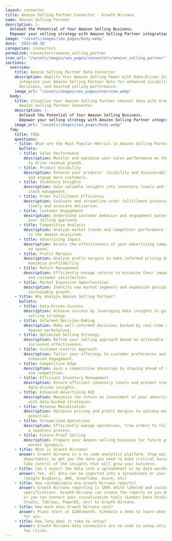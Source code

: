 ```yaml
---
layout: connector
title: Amazon Selling Partner Connector - Growth Nirvana
name: Amazon Selling Partner
description: |-
  Unleash the Potential of Your Amazon Selling Business.
  Empower your selling strategy with Amazon Selling Partner integration, providing real-time data insights and actionable information.
image: "/assets/images/seo_pages/body.webp"
date: '2023-08-18'
categories: connectors
permalink: connectors/amazon_selling_partner
icon_url: "/assets/images/seo_pages/connectors/amazon_selling_partner"
sections:
  overview:
    title: Amazon Selling Partner Data Connector
    description: Amplify Your Amazon Selling Power with Data-Driven Insights. Seamlessly
      integrate your Amazon Selling Partner data for enhanced visibility, strategic
      decisions, and boosted selling performance.
    image_url: "/assets/images/seo_pages/overview.webp"
  body:
    title: Visualize Your Amazon Selling Partner channel data with Growth Nirvana's
      Amazon Selling Partner Connector
    description: |-
      Unleash the Potential of Your Amazon Selling Business.
      Empower your selling strategy with Amazon Selling Partner integration, providing real-time data insights and actionable information.
    image_url: "/assets/images/seo_pages/body.webp"
  faq:
    title: FAQs
    questions:
    - title: What are the Most Popular Metrics in Amazon Selling Partner to Analyze?
      bullets:
      - title: Sales Performance
        description: Monitor and optimize your sales performance on the Amazon marketplace
          to drive revenue growth.
      - title: Product Visibility
        description: Enhance your products' visibility and discoverability to attract
          and engage more customers.
      - title: Inventory Insights
        description: Gain valuable insights into inventory levels and trends for effective
          stock management.
      - title: Order Fulfillment Efficiency
        description: Evaluate and streamline order fulfillment processes to ensure
          timely and accurate deliveries.
      - title: Customer Engagement
        description: Understand customer behavior and engagement patterns to tailor
          your selling approach.
      - title: Competitive Analysis
        description: Analyze market trends and competitor performance to stay ahead
          in the Amazon ecosystem.
      - title: Advertising Impact
        description: Assess the effectiveness of your advertising campaigns and optimize
          ad spend.
      - title: Profit Margins
        description: Analyze profit margins to make informed pricing decisions and
          maximize profitability.
      - title: Return Management
        description: Efficiently manage returns to minimize their impact on operations
          and customer satisfaction.
      - title: Market Expansion Opportunities
        description: Identify new market segments and expansion possibilities for
          sustainable growth.
    - title: Why Analyze Amazon Selling Partner?
      bullets:
      - title: Data-Driven Success
        description: Achieve success by leveraging data insights to guide your Amazon
          selling strategy.
      - title: Informed Decision-Making
        description: Make well-informed decisions backed by real-time data from the
          Amazon marketplace.
      - title: Optimized Selling Strategy
        description: Refine your selling approach based on actionable insights for
          increased effectiveness.
      - title: Customer-Centric Approach
        description: Tailor your offerings to customer preferences and behavior for
          enhanced engagement.
      - title: Competitive Edge
        description: Gain a competitive advantage by staying ahead of market trends
          and competition.
      - title: Efficient Inventory Management
        description: Ensure efficient inventory levels and prevent stockouts through
          data-driven insights.
      - title: Enhanced Advertising ROI
        description: Maximize the return on investment of your advertising efforts
          with data-backed strategies.
      - title: Revenue Maximization
        description: Optimize pricing and profit margins to achieve maximum revenue
          potential.
      - title: Streamlined Operations
        description: Efficiently manage operations, from orders to fulfillment, for
          a seamless process.
      - title: Future-Proof Selling
        description: Prepare your Amazon selling business for future growth and changing
          market dynamics.
    - title: What is Growth Nirvana?
      answer: Growth Nirvana is a no code analytics platform. Stop waiting for other
        departments to get you the data you need to make critical business decisions.
        Take control of the insights that will grow your business.
    - title: Can I export the data into a spreadsheet or my data warehouse?
      answer: Yes, all data can be exported into a spreadsheet or your data warehouse
        (Google BigQuery, AWS, Snowflake, Azure, etc)
    - title: How customizable are Growth Nirvana reports?
      answer: Growth Nirvana reporting is 100% white labeled and customized to your
        specifications. Growth Nirvana can create the reports so you don’t have to
        or you can connect your visualization tools (Looker Data Studio/Google Data
        Studio, Tableau, PowerBI, etc) to Growth Nirvana.
    - title: How much does Growth Nirvana cost?
      answer: Plans start at $200/month. Schedule a demo to learn what plan is best
        for you.
    - title: How long does it take to setup?
      answer: Growth Nirvana data connectors are no code so setup only requires a
        few clicks.
---
```

